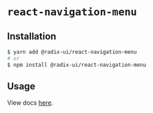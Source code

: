 # `react-navigation-menu`

## Installation

```sh
$ yarn add @radix-ui/react-navigation-menu
# or
$ npm install @radix-ui/react-navigation-menu
```

## Usage

View docs [here](https://radix-ui.com/primitives/docs/components/navigation-menu).
